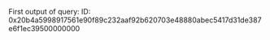 First output of query:
ID: 0x20b4a5998917561e90f89c232aaf92b620703e48880abec5417d31de387e6f1ec39500000000
